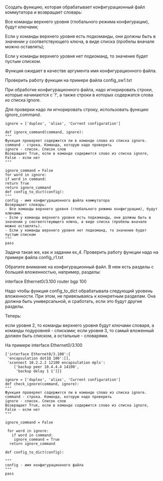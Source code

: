 Создать функцию, которая обрабатывает конфигурационный файл коммутатора и возвращает словарь:
  
  Все команды верхнего уровня (глобального режима конфигурации), будут ключами;
  
  Если у команды верхнего уровня есть подкоманды, они должны быть в значении у соответствующего ключа, в виде списка (пробелы вначале можно оставлять);
 
 Если у команды верхнего уровня нет подкоманд, то значение будет пустым списком.
  
Функция ожидает в качестве аргумента имя конфигурационного файла.

Проверить работу функции на примере файла config_sw1.txt

При обработке конфигурационного файла, надо игнорировать строки, которые начинаются с '!', а также строки в которых содержатся слова из списка ignore.

Для проверки надо ли игнорировать строку, использовать функцию ignore_command.

    ignore = ['duplex', 'alias', 'Current configuration']
    
    def ignore_command(command, ignore):
    """
    Функция проверяет содержится ли в команде слово из списка ignore.
    command - строка. Команда, которую надо проверить
    ignore - список. Список слов
    Возвращает True, если в команде содержится слово из списка ignore, False - если нет
    """
    
    ignore_command = False
    for word in ignore:
    if word in command:
    return True
    return ignore_command
    def config_to_dict(config):
    """
    config - имя конфигурационного файла коммутатора
    Возвращает словарь:
    - Все команды верхнего уровня (глобального режима конфигурации), будут ключами.
    - Если у команды верхнего уровня есть подкоманды, они должны быть в значении у соответствующего ключа, в виде списка (пробелы вначале можно оставлять).
    - Если у команды верхнего уровня нет подкоманд, то значение будет пустым списком
    """
    pass
    
Задача такая же, как и задании ex_4. Проверить работу функции надо на примере файла config_r1.txt

Обратите внимание на конфигурационный файл. В нем есть разделы с большей вложенностью, например, разделы:

  interface Ethernet0/3.100
  router bgp 100
  
Надо чтобы функция config_to_dict обрабатывала следующий уровень вложенности. При этом, не привязываясь к конкретным разделам. Она должна быть универсальной, и сработать, если это будут другие разделы.

Теперь:

  если уровня 2, то команды верхнего уровня будут ключами словаря, а команды подуровней - списками;
  если уровня 3, то самый вложенный должен быть списком, а остальные - словарями.

На примере interface Ethernet0/3.100

    {'interface Ethernet0/3.100':{
     'encapsulation dot1Q 100':[],
     'xconnect 10.2.2.2 12100 encapsulation mpls':
        ['backup peer 10.4.4.4 14100',
         'backup delay 1 1']}}
         
    ignore = ['duplex', 'alias', 'Current configuration']
    def check_ignore(command, ignore):
    """
    Функция проверяет содержится ли в команде слово из списка ignore.
    command - строка. Команда, которую надо проверить
    ignore - список. Список слов
    Возвращает True, если в команде содержится слово из списка ignore, False - если нет
    """
    
    ignore_command = False
    
     for word in ignore:
       if word in command:
        ignore_command = True
      return ignore_command
    
    def config_to_dict(config):
    
    """
    config - имя конфигурационного файла
    """
    pass
